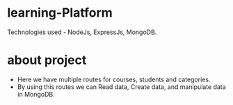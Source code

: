 # learning-Platform

Technologies used - NodeJs, ExpressJs, MongoDB.

# about project
* Here we have multiple routes for courses, students and categories.
* By using this routes we can Read data, Create data, and manipulate data in MongoDB.
